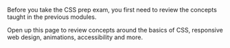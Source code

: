 Before you take the CSS prep exam, you first need to review the concepts taught in the previous modules.

Open up this page to review concepts around the basics of CSS, responsive web design, animations, accessibility and more.
